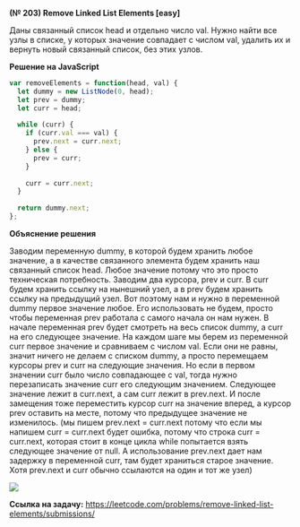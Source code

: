 **(№ 203) Remove Linked List Elements [easy]**

Даны связанный список head и отдельно число val. Нужно найти все узлы в списке, у которых значение совпадает с числом val, удалить их и вернуть новый связанный список, без этих узлов.

**Решение на JavaScript**

```javascript
var removeElements = function(head, val) {
  let dummy = new ListNode(0, head);
  let prev = dummy;
  let curr = head;
  
  while (curr) {  
    if (curr.val === val) {
      prev.next = curr.next;
    } else {
      prev = curr;
    }
    
    curr = curr.next;
  }
  
  return dummy.next;
};
```

**Объяснение решения**

Заводим переменную dummy, в которой будем хранить любое значение, а в качестве связанного элемента будем хранить наш связанный список head. Любое значение потому что это просто техническая потребность. Заводим два курсора, prev и curr. В curr будем хранить ссылку на нынешний узел, а в prev будем хранить ссылку на предыдущий узел. Вот поэтому нам и нужно в переменной dummy первое значение любое. Его использовать не будем, просто чтобы переменная prev работала с самого начала он нам нужен. В начале переменная prev будет смотреть на весь список dummy, а curr на его следующее значение. На каждом шаге мы берем из переменной curr первое значение и сравниваем с числом val. Если они не равны, значит ничего не делаем с списком dummy, а просто перемещаем курсоры prev и curr на следующие значения. Но если в первом значении curr было число совпадающее с val, тогда нужно перезаписать значение curr его следующим значением. Следующее значение лежит в curr.next, а сам curr лежит в prev.next. И после замещения тоже переместить курсор curr на значение вперед, а курсор prev оставить на месте, потому что предыдущее значение не изменилось.
(мы пишем prev.next = curr.next потому что если мы напишем curr = curr.next будет ошибка, потому что строка curr = curr.next, которая стоит в конце цикла while попытается взять следующее значение от null. А использование prev.next дает нам задержку в переменной curr, там будет храниться старое значение. Хотя prev.next и curr обычно ссылаются на один и тот же узел)

![](https://cushaaay.ru/leetcode/0203.png)

**Ссылка на задачу:** https://leetcode.com/problems/remove-linked-list-elements/submissions/